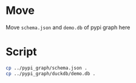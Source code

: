 # Move 

Move `schema.json` and `demo.db` of pypi graph here

# Script 

```bash
cp ../pypi_graph/schema.json .
cp ../pypi_graph/duckdb/demo.db .
```